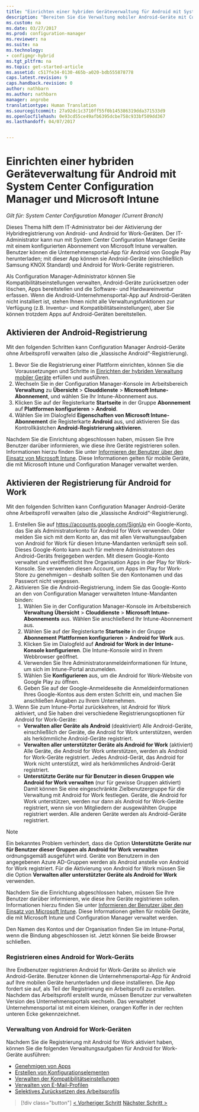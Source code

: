 ```yaml
---
title: "Einrichten einer hybriden Geräteverwaltung für Android mit System Center Configuration Manager und Microsoft Intune | Microsoft-Dokumentation"
description: "Bereiten Sie die Verwaltung mobiler Android-Geräte mit Configuration Manager und Intune vor."
ms.custom: na
ms.date: 03/27/2017
ms.prod: configuration-manager
ms.reviewer: na
ms.suite: na
ms.technology:
- configmgr-hybrid
ms.tgt_pltfrm: na
ms.topic: get-started-article
ms.assetid: c517fe34-0130-465b-a020-bdb555878778
caps.latest.revision: 9
caps.handback.revision: 0
author: nathbarn
ms.author: nathbarn
manager: angrobe
translationtype: Human Translation
ms.sourcegitcommit: 27a92dc1c3710ff55f0b145386319dda371533d9
ms.openlocfilehash: 0e93cd55ce49afb6395dcbe758c933bf509dd367
ms.lasthandoff: 04/07/2017


---
```

# <a name="set-up-android-hybrid-device-management-with-system-center-configuration-manager-and-microsoft-intune"></a>Einrichten einer hybriden Geräteverwaltung für Android mit System Center Configuration Manager und Microsoft Intune

*Gilt für: System Center Configuration Manager (Current Branch)*

Dieses Thema hilft dem IT-Administrator bei der Aktivierung der Hybridregistrierung von Android- und Android for Work-Geräten. Der IT-Administrator kann nun mit System Center Configuration Manager Geräte mit einem konfigurierten Abonnement von Microsoft Intune verwalten. Benutzer können die Unternehmensportal-App für Android von Google Play herunterladen; mit dieser App können sie Android-Geräte (einschließlich Samsung KNOX Standard) und Android for Work-Geräte registrieren. 

Als Configuration Manager-Administrator können Sie Kompatibilitätseinstellungen verwalten, Android-Geräte zurücksetzen oder löschen, Apps bereitstellen und die Software- und Hardwareinventur erfassen. Wenn die Android-Unternehmensportal-App auf Android-Geräten nicht installiert ist, stehen Ihnen nicht alle Verwaltungsfunktionen zur Verfügung (z.B. Inventur- und Kompatibilitätseinstellungen), aber Sie können trotzdem Apps auf Android-Geräten bereitstellen.  

## <a name="enable-android-enrollment"></a>Aktivieren der Android-Registrierung  
Mit den folgenden Schritten kann Configuration Manager Android-Geräte ohne Arbeitsprofil verwalten (also die „klassische Android“-Registrierung).

1. Bevor Sie die Registrierung einer Plattform einrichten, können Sie die Voraussetzungen und Schritte in [Einrichten der hybriden Verwaltung mobiler Geräte](setup-hybrid-mdm.md) erfüllen und ausführen.  
2. Wechseln Sie in der Configuration Manager-Konsole im Arbeitsbereich **Verwaltung** zu **Übersicht** > **Clouddienste** > **Microsoft Intune-Abonnement**, und wählen Sie Ihr Intune-Abonnement aus.  
3. Klicken Sie auf der Registerkarte **Startseite** in der Gruppe **Abonnement** auf **Plattformen konfigurieren** > **Android**.  
4. Wählen Sie im Dialogfeld **Eigenschaften von Microsoft Intune-Abonnement** die Registerkarte **Android** aus, und aktivieren Sie das Kontrollkästchen **Android-Registrierung aktivieren**.  

 Nachdem Sie die Einrichtung abgeschlossen haben, müssen Sie Ihre Benutzer darüber informieren, wie diese ihre Geräte registrieren sollen. Informationen hierzu finden Sie unter [Informieren der Benutzer über den Einsatz von Microsoft Intune](https://docs.microsoft.com/intune/deploy-use/what-to-tell-your-end-users-about-using-microsoft-intune). Diese Informationen gelten für mobile Geräte, die mit Microsoft Intune und Configuration Manager verwaltet werden.

## <a name="enable-android-for-work-enrollment"></a>Aktivieren der Registrierung für Android for Work
Mit den folgenden Schritten kann Configuration Manager Android-Geräte ohne Arbeitsprofil verwalten (also die „klassische Android“-Registrierung).

1. Erstellen Sie auf https://accounts.google.com/SignUp ein Google-Konto, das Sie als Administratorkonto für Android for Work verwenden. Oder melden Sie sich mit dem Konto an, das mit allen Verwaltungsaufgaben von Android for Work für diesen Intune-Mandanten verknüpft sein soll. Dieses Google-Konto kann auch für mehrere Administratoren des Android-Geräts freigegeben werden. Mit diesem Google-Konto verwaltet und veröffentlicht Ihre Organisation Apps in der Play for Work-Konsole. Sie verwenden diesen Account, um Apps im Play for Work-Store zu genehmigen – deshalb sollten Sie den Kontonamen und das Passwort nicht vergessen.
2. Aktivieren Sie die Android-Registrierung, indem Sie das Google-Konto an den von Configuration Manager verwalteten Intune-Mandanten binden:
   1. Wählen Sie in der Configuration Manager-Konsole im Arbeitsbereich **Verwaltung** **Übersicht** > **Clouddienste** > **Microsoft Intune-Abonnements** aus. Wählen Sie anschließend Ihr Intune-Abonnement aus.
   2. Wählen Sie auf der Registerkarte **Startseite** in der Gruppe **Abonnement** **Plattformen konfigurieren** > **Android for Work** aus.
   3. Klicken Sie im Dialogfeld auf **Android for Work in der Intune-Konsole konfigurieren**. Die Intune-Konsole wird in Ihrem Webbrowser geöffnet.
   4. Verwenden Sie Ihre Administratoranmeldeinformationen für Intune, um sich im Intune-Portal anzumelden.
   5. Wählen Sie **Konfigurieren** aus, um die Android for Work-Website von Google Play zu öffnen.
   6. Geben Sie auf der Google-Anmeldeseite die Anmeldeinformationen Ihres Google-Kontos aus dem ersten Schritt ein, und machen Sie anschließen Angaben zu Ihrem Unternehmen.
3. Wenn Sie zum Intune-Portal zurückkehren, ist Android for Work aktiviert, und Sie haben drei verschiedene Registrierungsoptionen für Android for Work-Geräte:
   - **Verwalten aller Geräte als Android** (deaktiviert) Alle Android-Geräte, einschließlich der Geräte, die Android for Work unterstützen, werden als herkömmliche Android-Geräte registriert.
   - **Verwalten aller unterstützter Geräte als Android for Work** (aktiviert) Alle Geräte, die Android for Work unterstützen, werden als Android for Work-Geräte registriert. Jedes Android-Gerät, das Android for Work nicht unterstützt, wird als herkömmliches Android-Gerät registriert.
   - **Unterstützte Geräte nur für Benutzer in diesen Gruppen wie Android for Work verwalten** (nur für gewisse Gruppen aktiviert) Damit können Sie eine eingeschränkte Zielbenutzergruppe für die Verwaltung mit Android for Work festlegen. Geräte, die Android for Work unterstützen, werden nur dann als Android for Work-Geräte registriert, wenn sie von Mitgliedern der ausgewählten Gruppe registriert werden. Alle anderen Geräte werden als Android-Geräte registriert.

> [!NOTE]
> Ein bekanntes Problem verhindert, dass die Option **Unterstützte Geräte nur für Benutzer dieser Gruppen als Android for Work verwalten** ordnungsgemäß ausgeführt wird. Geräte von Benutzern in den angegebenen Azure AD-Gruppen werden als Android anstelle von Android for Work registriert. Für die Aktivierung von Android for Work müssen Sie die Option **Verwalten aller unterstützter Geräte als Android for Work** verwenden.


Nachdem Sie die Einrichtung abgeschlossen haben, müssen Sie Ihre Benutzer darüber informieren, wie diese ihre Geräte registrieren sollen. Informationen hierzu finden Sie unter [Informieren der Benutzer über den Einsatz von Microsoft Intune](https://docs.microsoft.com/intune/deploy-use/what-to-tell-your-end-users-about-using-microsoft-intune). Diese Informationen gelten für mobile Geräte, die mit Microsoft Intune und Configuration Manager verwaltet werden.

Den Namen des Kontos und der Organisation finden Sie im Intune-Portal, wenn die Bindung abgeschlossen ist. Jetzt können Sie beide Browser schließen.

### <a name="enroll-an-android-for-work-device"></a>Registrieren eines Android for Work-Geräts
Ihre Endbenutzer registrieren Android for Work-Geräte so ähnlich wie Android-Geräte. Benutzer können die Unternehmensportal-App für Android auf Ihre mobilen Geräte herunterladen und diese installieren. Die App fordert sie auf, als Teil der Registrierung ein Arbeitsprofil zu erstellen. Nachdem das Arbeitsprofil erstellt wurde, müssen Benutzer zur verwalteten Version des Unternehmensportals wechseln. Das verwaltetet Unternehmensportal ist mit einem kleinen, orangen Koffer in der rechten unteren Ecke gekennzeichnet.

### <a name="manage-android-for-work-devices"></a>Verwaltung von Android for Work-Geräten
Nachdem Sie die Registrierung mit Android for Work aktiviert haben, können Sie die folgenden Verwaltungsaufgaben für Android for Work-Geräte ausführen:
- [Genehmigen von Apps](/sccm/mdm/deploy-use/creating-android-applications#approve-and-deploy-android-for-work-apps)
- [Erstellen von Konfigurationselementen](/sccm/mdm/deploy-use/create-configuration-items-for-android-for-work-devices-managed-without-the-client)
- [Verwalten der Kompatibilitätseinstellungen](/sccm/mdm/deploy-use/create-configuration-items-for-android-for-work-devices-managed-without-the-client)
- [Verwalten von E-Mail-Profilen](/sccm/mdm/deploy-use/create-exchange-activesync-profiles)
- [Selektives Zurücksetzen des Arbeitsprofils](/sccm/mdm/deploy-use/wipe-lock-reset-devices#selective-wipe)

> [!div class="button"]
[< Vorheriger Schritt](create-service-connection-point.md) [Nächster Schritt >](set-up-additional-management.md)

